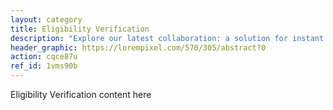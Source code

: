 ```yaml
---
layout: category
title: Eligibility Verification
description: "Explore our latest collaboration: a solution for instant discount-fare qualification"
header_graphic: https://lorempixel.com/570/305/abstract?0
action: cqce87u
ref_id: 1vms90b
---
```

Eligibility Verification content here
